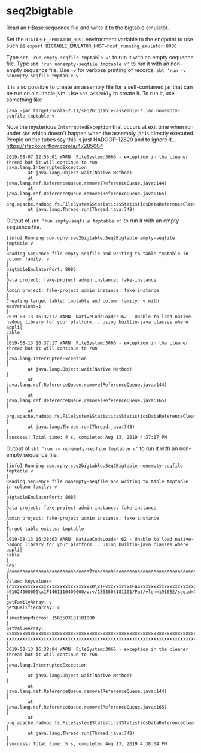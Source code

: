 # seq2bigtable

Read an HBase sequence file and write it to the bigtable emulator.

Set the `BIGTABLE_EMULATOR_HOST` environment variable to the endpoint to use such
as `export BIGTABLE_EMULATOR_HOST=host_running_emulator:8086`

Type `sbt 'run empty-seqfile tmptable v'` to run it with an empty sequence file.
Type `sbt 'run nonempty-seqfile tmptable v'` to run it with an non-empty sequence file.
Use `-v` for verbose printing of records: `sbt 'run -v nonempty-seqfile tmptable v'`

It is also possible to create an assembly file for a self-contained jar that can be run on a suitable jvm.
Use `sbt assembly` to create it.  To run it, use something like

`java -jar target/scala-2.11/seq2bigtable-assembly-*.jar nonempty-seqfile tmptable v`

Note the mysterious `InterruptedException` that occurs at exit time
when run under `sbt` which doesn't happen when the assembly jar is directly executed.
People on the tubes say this is just HADOOP-12829 and to ignore it...
https://stackoverflow.com/a/47285004

```sbtshell
2019-08-07 12:55:01 WARN  FileSystem:3066 - exception in the cleaner thread but it will continue to run
java.lang.InterruptedException
        at java.lang.Object.wait(Native Method)
        at java.lang.ref.ReferenceQueue.remove(ReferenceQueue.java:144)
        at java.lang.ref.ReferenceQueue.remove(ReferenceQueue.java:165)
        at org.apache.hadoop.fs.FileSystem$Statistics$StatisticsDataReferenceCleaner.run(FileSystem.java:3060)
        at java.lang.Thread.run(Thread.java:748)
```


Output of `sbt 'run empty-seqfile tmptable v'` to run it with an empty sequence file.
```sbtshell
[info] Running com.cphy.seq2bigtable.Seq2Bigtable empty-seqfile tmptable v                                                                      │
Reading Sequence file empty-seqfile and writing to table tmptable in column family: v                                                           │
bigtableEmulatorPort: 8086                                                                                                                      │
Data project: fake-project admin instance: fake-instance                                                                                        │
Admin project: fake-project admin instance: fake-instance                                                                                       │
Creating target table: tmptable and column family: v with maxVersions=1                                                                         │
2019-08-13 16:37:17 WARN  NativeCodeLoader:62 - Unable to load native-hadoop library for your platform... using builtin-java classes where appli│
cable                                                                                                                                           │
2019-08-13 16:37:17 WARN  FileSystem:3066 - exception in the cleaner thread but it will continue to run                                         │
java.lang.InterruptedException                                                                                                                  │
        at java.lang.Object.wait(Native Method)                                                                                                 │
        at java.lang.ref.ReferenceQueue.remove(ReferenceQueue.java:144)                                                                         │
        at java.lang.ref.ReferenceQueue.remove(ReferenceQueue.java:165)                                                                         │
        at org.apache.hadoop.fs.FileSystem$Statistics$StatisticsDataReferenceCleaner.run(FileSystem.java:3060)                                  │
        at java.lang.Thread.run(Thread.java:748)                                                                                                │
[success] Total time: 4 s, completed Aug 13, 2019 4:37:17 PM
```
Output of `sbt 'run -v nonempty-seqfile tmptable v'` to run it with an non-empty sequence file.
```sbtshell
[info] Running com.cphy.seq2bigtable.Seq2Bigtable nonempty-seqfile tmptable v                                                                   │
Reading Sequence file nonempty-seqfile and writing to table tmptable in column family: v                                                        │
bigtableEmulatorPort: 8086                                                                                                                      │
Data project: fake-project admin instance: fake-instance                                                                                        │
Admin project: fake-project admin instance: fake-instance                                                                                       │
Target table exists: tmptable                                                                                                                   │
2019-08-13 16:38:03 WARN  NativeCodeLoader:62 - Unable to load native-hadoop library for your platform... using builtin-java classes where appli│
cable                                                                                                                                           │
Key: dxxxxxxxxxxxxxxxxxxxxxxxxxxxxxx0vxxxxxxA4xxxxxxxxxxxxxxxxxxxxxxxxxxxxxxxxx3cxxxxxxxxxxxxxxxb146102400000014610240000001461110400000        │
Value: keyvalues={dxxxxxxxxxxxxxxxxxxxxxxxxxxxxxx0\x1Fvxxxxxx\x1FA4xxxxxxxxxxxxxxxxxxxxxxxxxxxxxxxxx3\x1Fcxxxxxxxxxxxxxxxb\x1F1461024000000\x1F1│
461024000000\x1F1461110400000/v:v/1563503181101/Put/vlen=191682/seqid=0/xxxxxxxxxxxxxxxxxxxxxxxxxxxxxxxxxxxxxxxxxxxxxxx                         │
getFamilyArray; v
getQualifierArray: v                                                                                                                            │
timestampMicros: 1563503181101000                                                                                                               │
getValueArray: xxxxxxxxxxxxxxxxxxxxxxxxxxxxxxxxxxxxxxxxxxxxxxxxxxxxxxxxxxxxxxxxxxxxxxxxxxxxxxxxxxxxxxxxxxxxxxxxxxxxxxxxxxxxxxxxxxxxxxxxxxxxxxxxx│
xxxxxxxxxxxxxxxxxxxxxxxxxxxxxxxxxxxxxxxxxxxxxxxxxxxxxxxxxxxxxxxxxxxxxxxxxxxxxxxxxxxxxxxxxxxxxxxxxxxxxxxxxxxxxxxxxxxxxxxxxxxxxxx                 │
2019-08-13 16:38:04 WARN  FileSystem:3066 - exception in the cleaner thread but it will continue to run                                         │
java.lang.InterruptedException                                                                                                                  │
        at java.lang.Object.wait(Native Method)                                                                                                 │
        at java.lang.ref.ReferenceQueue.remove(ReferenceQueue.java:144)                                                                         │
        at java.lang.ref.ReferenceQueue.remove(ReferenceQueue.java:165)                                                                         │
        at org.apache.hadoop.fs.FileSystem$Statistics$StatisticsDataReferenceCleaner.run(FileSystem.java:3060)                                  │
        at java.lang.Thread.run(Thread.java:748)                                                                                                │
[success] Total time: 5 s, completed Aug 13, 2019 4:38:04 PM
```
